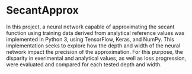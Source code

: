 # SecantApprox

In this project, a neural network capable of approximating the secant function using training data derived from analytical reference values was implemented in Python 3, using TensorFlow, Keras, and NumPy. This implementation seeks to explore how the depth and width of the neural network impact the precision of the approximation. For this purpose, the disparity in exerimental and analytical values, as well as loss progression, were evaluated and compared for each tested depth and width. 

